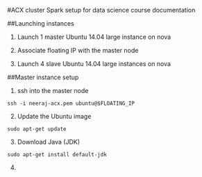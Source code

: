 #ACX cluster Spark setup for data science course documentation

##Launching instances
1. Launch 1 master Ubuntu 14.04 large instance on nova

2. Associate floating IP with the master node

3. Launch 4 slave Ubuntu 14.04 large instances on nova

##Master instance setup
1. ssh into the master node
```
ssh -i neeraj-acx.pem ubuntu@$FLOATING_IP
```

2. Update the Ubuntu image
```
sudo apt-get update
```

3. Download Java (JDK)
```
sudo apt-get install default-jdk
```

4. 